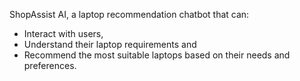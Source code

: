 ShopAssist AI, a laptop recommendation chatbot that can:
- Interact with users, 
- Understand their laptop requirements and 
- Recommend the most suitable laptops based on their needs and preferences.
